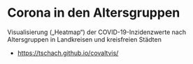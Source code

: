# Corona in den Altersgruppen

Visualisierung („Heatmap“) der COVID-19-Inzidenzwerte nach Altersgruppen in Landkreisen und kreisfreien Städten

- https://tschach.github.io/covaltvis/
